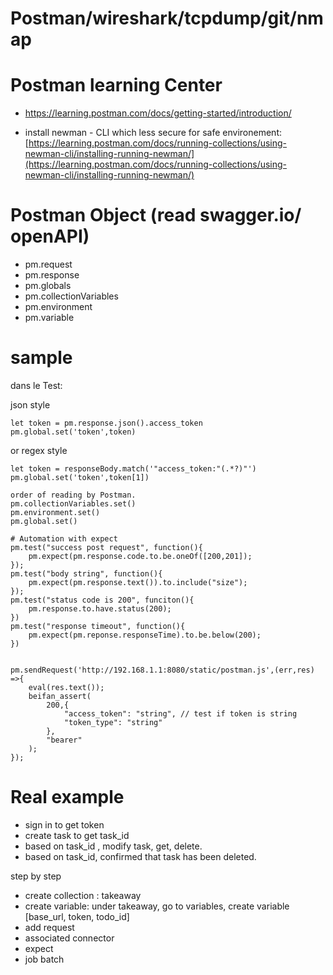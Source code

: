 # Postman/wireshark/tcpdump/git/nmap

# Postman learning Center

* [https://learning.postman.com/docs/getting-started/introduction/ ](https://learning.postman.com/docs/getting-started/introduction/)

* install newman - CLI which less secure for safe environement: [https://learning.postman.com/docs/running-collections/using-newman-cli/installing-running-newman/](https://learning.postman.com/docs/running-collections/using-newman-cli/installing-running-newman/)



# Postman Object (read swagger.io/ openAPI)
* pm.request
* pm.response
* pm.globals
* pm.collectionVariables
* pm.environment
* pm.variable 

# sample
dans le Test: 

json style
```
let token = pm.response.json().access_token
pm.global.set('token',token)
```
or 
regex style
```
let token = responseBody.match('"access_token:"(.*?)"')
pm.global.set('token',token[1])

order of reading by Postman.
pm.collectionVariables.set()
pm.environment.set()
pm.global.set()

# Automation with expect
pm.test("success post request", function(){
    pm.expect(pm.response.code.to.be.oneOf([200,201]);
});
pm.test("body string", function(){
    pm.expect(pm.response.text()).to.include("size");
});
pm.test("status code is 200", funciton(){
    pm.response.to.have.status(200);
})
pm.test("response timeout", function(){
    pm.expect(pm.reponse.responseTime).to.be.below(200);
})


pm.sendRequest('http://192.168.1.1:8080/static/postman.js',(err,res) =>{
    eval(res.text());
    beifan_assert(
        200,{
            "access_token": "string", // test if token is string
            "token_type": "string"
        },
        "bearer"
    );
});
```

# Real example
 * sign in to get token
 * create task to get task_id
 * based on task_id , modify task, get, delete. 
 * based on task_id, confirmed that task has been deleted.

step by step
 - create collection : takeaway
 - create variable: under takeaway, go to variables, create variable [base_url, token, todo_id]
 - add request
 - associated connector
 - expect
 - job batch
